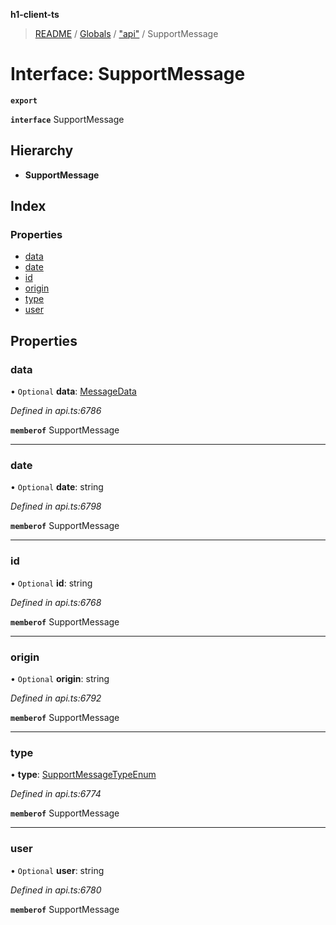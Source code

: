 **h1-client-ts**

> [README](../README.md) / [Globals](../globals.md) / ["api"](../modules/_api_.md) / SupportMessage

# Interface: SupportMessage

**`export`** 

**`interface`** SupportMessage

## Hierarchy

* **SupportMessage**

## Index

### Properties

* [data](_api_.supportmessage.md#data)
* [date](_api_.supportmessage.md#date)
* [id](_api_.supportmessage.md#id)
* [origin](_api_.supportmessage.md#origin)
* [type](_api_.supportmessage.md#type)
* [user](_api_.supportmessage.md#user)

## Properties

### data

• `Optional` **data**: [MessageData](_api_.messagedata.md)

*Defined in api.ts:6786*

**`memberof`** SupportMessage

___

### date

• `Optional` **date**: string

*Defined in api.ts:6798*

**`memberof`** SupportMessage

___

### id

• `Optional` **id**: string

*Defined in api.ts:6768*

**`memberof`** SupportMessage

___

### origin

• `Optional` **origin**: string

*Defined in api.ts:6792*

**`memberof`** SupportMessage

___

### type

•  **type**: [SupportMessageTypeEnum](../enums/_api_.supportmessagetypeenum.md)

*Defined in api.ts:6774*

**`memberof`** SupportMessage

___

### user

• `Optional` **user**: string

*Defined in api.ts:6780*

**`memberof`** SupportMessage
